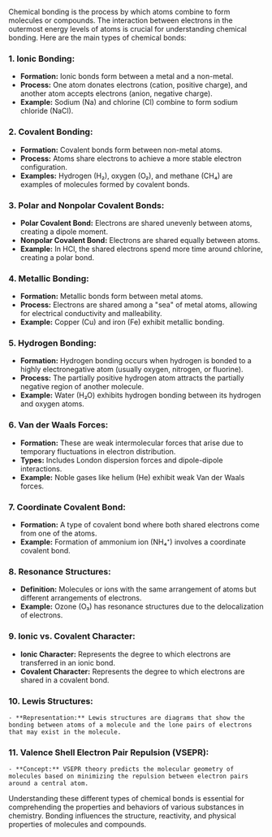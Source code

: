 Chemical bonding is the process by which atoms combine to form molecules or compounds. The interaction between electrons in the outermost energy levels of atoms is crucial for understanding chemical bonding. Here are the main types of chemical bonds:

### 1. **Ionic Bonding:**
   - **Formation:** Ionic bonds form between a metal and a non-metal.
   - **Process:** One atom donates electrons (cation, positive charge), and another atom accepts electrons (anion, negative charge).
   - **Example:** Sodium (Na) and chlorine (Cl) combine to form sodium chloride (NaCl).

### 2. **Covalent Bonding:**
   - **Formation:** Covalent bonds form between non-metal atoms.
   - **Process:** Atoms share electrons to achieve a more stable electron configuration.
   - **Examples:** Hydrogen (H₂), oxygen (O₂), and methane (CH₄) are examples of molecules formed by covalent bonds.

### 3. **Polar and Nonpolar Covalent Bonds:**
   - **Polar Covalent Bond:** Electrons are shared unevenly between atoms, creating a dipole moment.
   - **Nonpolar Covalent Bond:** Electrons are shared equally between atoms.
   - **Example:** In HCl, the shared electrons spend more time around chlorine, creating a polar bond.

### 4. **Metallic Bonding:**
   - **Formation:** Metallic bonds form between metal atoms.
   - **Process:** Electrons are shared among a "sea" of metal atoms, allowing for electrical conductivity and malleability.
   - **Example:** Copper (Cu) and iron (Fe) exhibit metallic bonding.

### 5. **Hydrogen Bonding:**
   - **Formation:** Hydrogen bonding occurs when hydrogen is bonded to a highly electronegative atom (usually oxygen, nitrogen, or fluorine).
   - **Process:** The partially positive hydrogen atom attracts the partially negative region of another molecule.
   - **Example:** Water (H₂O) exhibits hydrogen bonding between its hydrogen and oxygen atoms.

### 6. **Van der Waals Forces:**
   - **Formation:** These are weak intermolecular forces that arise due to temporary fluctuations in electron distribution.
   - **Types:** Includes London dispersion forces and dipole-dipole interactions.
   - **Example:** Noble gases like helium (He) exhibit weak Van der Waals forces.

### 7. **Coordinate Covalent Bond:**
   - **Formation:** A type of covalent bond where both shared electrons come from one of the atoms.
   - **Example:** Formation of ammonium ion (NH₄⁺) involves a coordinate covalent bond.

### 8. **Resonance Structures:**
   - **Definition:** Molecules or ions with the same arrangement of atoms but different arrangements of electrons.
   - **Example:** Ozone (O₃) has resonance structures due to the delocalization of electrons.

### 9. **Ionic vs. Covalent Character:**
   - **Ionic Character:** Represents the degree to which electrons are transferred in an ionic bond.
   - **Covalent Character:** Represents the degree to which electrons are shared in a covalent bond.

### 10. **Lewis Structures:**
    - **Representation:** Lewis structures are diagrams that show the bonding between atoms of a molecule and the lone pairs of electrons that may exist in the molecule.

### 11. **Valence Shell Electron Pair Repulsion (VSEPR):**
    - **Concept:** VSEPR theory predicts the molecular geometry of molecules based on minimizing the repulsion between electron pairs around a central atom.

Understanding these different types of chemical bonds is essential for comprehending the properties and behaviors of various substances in chemistry. Bonding influences the structure, reactivity, and physical properties of molecules and compounds.
